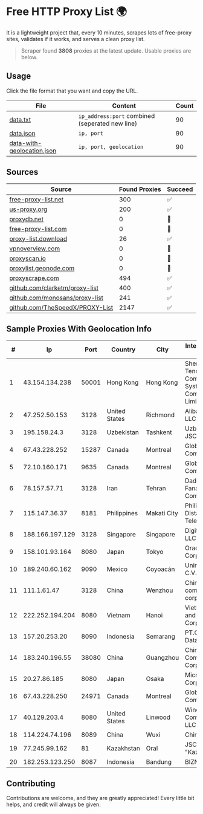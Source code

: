 
# Free HTTP Proxy List 🌍

It is a lightweight project that, every 10 minutes, scrapes lots of free-proxy sites, validates if it works, and serves a clean proxy list.


> Scraper found **3808** proxies at the latest update. Usable proxies are below.

## Usage

Click the file format that you want and copy the URL.


|File|Content|Count|
|----|-------|-----|
|[data.txt](https://raw.githubusercontent.com/themiralay/Proxy-List-World/master/data.txt)|`ip_address:port` combined (seperated new line)|90|
|[data.json](https://raw.githubusercontent.com/themiralay/Proxy-List-World/master/data.json)|`ip, port`|90|
|[data-with-geolocation.json](https://raw.githubusercontent.com/themiralay/Proxy-List-World/master/data-with-geolocation.json)|`ip, port, geolocation`|90|

## Sources

|Source|Found Proxies|Succeed|
|------|-------------|-------|
|[free-proxy-list.net](https://free-proxy-list.net)|300|✅|
|[us-proxy.org](https://www.us-proxy.org)|200|✅|
|[proxydb.net](http://proxydb.net)|0|🚫|
|[free-proxy-list.com](https://free-proxy-list.com/?page=&port=&type%5B%5D=http&type%5B%5D=https&up_time=0&search=Search)|0|🚫|
|[proxy-list.download](https://www.proxy-list.download/HTTP)|26|✅|
|[vpnoverview.com](https://vpnoverview.com/privacy/anonymous-browsing/free-proxy-servers)|0|🚫|
|[proxyscan.io](https://www.proxyscan.io)|0|🚫|
|[proxylist.geonode.com](https://proxylist.geonode.com/api/proxy-list?limit=300&page=1&sort_by=lastChecked&sort_type=desc&protocols=http,https)|0|🚫|
|[proxyscrape.com](https://api.proxyscrape.com/v2/?request=displayproxies&protocol=http&timeout=10000&country=all&ssl=all&anonymity=all)|494|✅|
|[github.com/clarketm/proxy-list](https://raw.githubusercontent.com/clarketm/proxy-list/master/proxy-list-raw.txt)|400|✅|
|[github.com/monosans/proxy-list](https://raw.githubusercontent.com/monosans/proxy-list/main/proxies/http.txt)|241|✅|
|[github.com/TheSpeedX/PROXY-List](https://raw.githubusercontent.com/TheSpeedX/PROXY-List/master/http.txt)|2147|✅|


## Sample Proxies With Geolocation Info

|#|Ip|Port|Country|City|Internet Service Provider|
|-|--|----|-------|----|-------------------------|
|1|43.154.134.238|50001|Hong Kong|Hong Kong|Shenzhen Tencent Computer Systems Company Limited|
|2|47.252.50.153|3128|United States|Richmond|Alibaba Cloud LLC|
|3|195.158.24.3|3128|Uzbekistan|Tashkent|Uzbektelecom JSC|
|4|67.43.228.252|15287|Canada|Montreal|GloboTech Communications|
|5|72.10.160.171|9635|Canada|Montreal|GloboTech Communications|
|6|78.157.57.71|3128|Iran|Tehran|Dade Samane Fanava Company|
|7|115.147.36.37|8181|Philippines|Makati City|Philippine Long Distance Telephone Co.|
|8|188.166.197.129|3128|Singapore|Singapore|DigitalOcean, LLC|
|9|158.101.93.164|8080|Japan|Tokyo|Oracle Corporation|
|10|189.240.60.162|9090|Mexico|Coyoacán|Uninet S.A. de C.V.|
|11|111.1.61.47|3128|China|Wenzhou|China Mobile communications corporation|
|12|222.252.194.204|8080|Vietnam|Hanoi|VietNam Post and Telecom Corporation|
|13|157.20.253.20|8090|Indonesia|Semarang|PT.Global Media Data Prima|
|14|183.240.196.55|38080|China|Guangzhou|China Mobile Communications Corporation|
|15|20.27.86.185|8080|Japan|Osaka|Microsoft Corporation|
|16|67.43.228.250|24971|Canada|Montreal|GloboTech Communications|
|17|40.129.203.4|8080|United States|Linwood|Windstream Communications LLC|
|18|114.224.74.196|8089|China|Wuxi|Chinanet|
|19|77.245.99.162|81|Kazakhstan|Oral|JSC "KazTransCom"|
|20|182.253.123.250|8087|Indonesia|Bandung|BIZNET|



## Contributing

Contributions are welcome, and they are greatly appreciated! Every
little bit helps, and credit will always be given.

